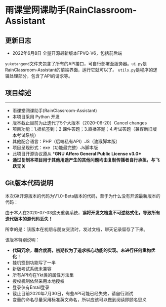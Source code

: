# 雨课堂网课助手(RainClassroom-Assistant

## 更新日志
- 2022年6月8日 全量开源最新版本FPVQ-V6，包括前后端

`yuketangend`文件夹包含了所有的API接口，可自行部署至服务器。`ui.py`是RainClassroom-Assistant的前端界面，运行它就可以了。
`utils.py`是程序的逻辑处理部分，包含了API的请求等。

## 项目综述
------------------------------------------------------------------------------------
- 雨课堂网课助手(RainClassroom-Assistant)
- 本项目采用 Python 开发
- 版本截止目前为止迭代了5个大版本（2020-06-20）Cancel changes
- 项目功能：1.挂机签到；2.课件答题；3.直播答题；4.考试答题（兼容新旧版本考试系统）
- 其他配合语言：PHP（后端私有API）JS（油猴脚本版）
- 项目呈现形式：exe（功能最完整）Js脚本版
- 此项目开源协议遵从 ***GNU Affero General Public License v3.0\***
- **通过复制本项目用于其他用途产生的其他问题均由复制传播者自行承担，与飞跃无关**

## Git版本代码说明

本次Git开源版本的代码为V1.0-Beta版本的代码，至于为什么没有开源最新版本的代码：

由于本人在2020-07-03这天重装系统，**误将开发文档盘不可逆格式化，导致所有迭代版本的源代码丢失！**

所幸的是：该版本在初期与朋友交流时，发过文档，聊天记录留存了下来。

该版本特别说明：

- **代码冗余，耦合度高，初期仅为了追求核心功能的实现。未进行任何重构优化！**
- 挂机签到功能写了一半
- 新版考试系统未兼容
- 所有API均在Ykt类的属性方法里
- 授权机制依然采用本地授权
- 登录仅有Email登录
- 截止目前2020年7月30日，有些API可能已经失效，请自行测试
- 变量的命名尽量采用标准英文命名，所以应该可以做到阅读即顾名思义
